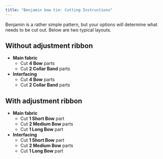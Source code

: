 ```yaml
---
title: "Benjamin bow tie: Cutting Instructions"
---
```


Benjamin is a rather simple pattern, but your options will determine what needs to be cut out. Below are two typical layouts.

## Without adjustment ribbon

- **Main fabric**
  - Cut **4 Bow** parts
  - Cut **2 Collar Band** parts
- **Interfacing**
  - Cut **4 Bow** parts
  - Cut **2 Collar Band** parts

## With adjustment ribbon

- **Main fabric**
  - Cut **1 Short Bow** part
  - Cut **2 Medium Bow** parts
  - Cut **1 Long Bow** part
- **Interfacing**
  - Cut **1 Short Bow** part
  - Cut **2 Medium Bow** parts
  - Cut **1 Long Bow** part
